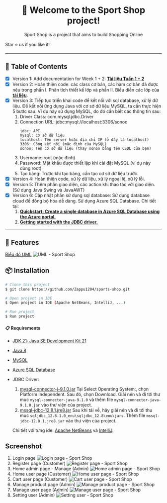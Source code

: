 <div align="center">
    <h1>🚀 Welcome to the <strong>Sport Shop</strong> project!</h1>
    <p>Sport Shop is a project that aims to build Shopping Online </p>

</div>

Star ⭐ us if you like it!

---

## 📝 Table of Contents
- [x] Version 1: Add documentation for Week 1 + 2: <a href="https://m7xr-my.sharepoint.com/:w:/g/personal/azusavps_m7xr_onmicrosoft_com/EfB0BDUt6-ZLjn-qYLw3LnwBOsgurOHI_P9bqyF4oUEXYA?e=K5SIzV"><strong>Tài liệu Tuần 1 + 2</strong></a>
- [x] Version 2: Hoàn thiện code: các class cơ bản, các hàm cơ bản đã được nêu trong phần I. Phân tích thiết kế lớp và phần II. Biểu diễn các lớp của <a href="https://ptiteduvn-my.sharepoint.com/:w:/g/personal/giapcn_b22at102_stu_ptit_edu_vn/EXvmyKgse0xBoPYUXrj0ydsBE1GBFmvPU9C3vdy4VshZiA?e=xy9sMa"><strong>tài liệu</strong></a>.
- [x] Version 3: Tiếp tục triển khai code để kết nối với sql database, xử lý dữ liệu. Để kết nối ứng dụng Java với cơ sở dữ liệu MySQL, ta cần thực hiện 5 bước sau. Ví dụ này sử dụng MySQL, do đó cần biết các thông tin sau:
    1. Driver Class: com.mysql.jdbc.Driver
    2. Connection URL: jdbc:mysql://localhost:3306/sonoo
        ```
        jdbc: API
        mysql: Cơ sở dữ liệu
        localhost: Tên server hoặc địa chỉ IP (ở đây là localhost)
        3306: Cổng kết nối (mặc định của MySQL)
        sonoo: Tên cơ sở dữ liệu (thay sonoo bằng tên CSDL của bạn)
        ```
    3. Username: root (mặc định)
    4. Password: Mật khẩu được thiết lập khi cài đặt MySQL (ví dụ này dùng root)
    5. Tạo bảng: Trước khi tạo bảng, cần tạo cơ sở dữ liệu trước.
- [x] Version 4: Hoàn thiện code, xử lý dữ liệu, xử lý ngoại lệ, xử lý lỗi.
- [x] Version 5: Thêm phần giao diện, các action khi thao tác với giao diện. (Sử dụng Java Swing và JavaAWT)
- [x] Version 6: Cập nhật phần sử dụng sql database: Sử dụng database cloud để đồng bộ hóa dễ dàng. Sử dụng Azure SQL Database.
    Chi tiết tại: 
    1. <a href="https://docs.microsoft.com/en-us/azure/azure-sql/database/single-database-create-quickstart?tabs=azure-portal"><strong>Quickstart: Create a single database in Azure SQL Database using the Azure portal.</strong></a>
    2. <a href="https://learn.microsoft.com/vi-vn/sql/connect/jdbc/getting-started-with-the-jdbc-driver?view=sql-server-ver16"><strong>Getting started with the JDBC driver.</strong></a>

---
## 🚀 Features
[Biểu đồ UML](https://ptiteduvn-my.sharepoint.com/:i:/g/personal/giapcn_b22at102_stu_ptit_edu_vn/EbJQSVokBL5LggD5FajUkr4BnV2BDRIAFaX4xB7gY6_Ddw?e=AIhuPW)
![UML - Sport Shop](images/uml.jpg)
## 📦 Installation
```bash
# Clone this project
$ git clone https://github.com/Zappu1204/sports-shop.git
```
```bash
# Open project in IDE
$ Open project in IDE (Apache NetBeans, IntelliJ, ...)
```
```bash
# Run project
$ Run project
```
#### 📋 Requirements
- [JDK 21: Java SE Development Kit 21](https://www.oracle.com/java/technologies/downloads/#java21)
- [Java 8](https://www.java.com/download/ie_manual.jsp)
- [MySQL](https://dev.mysql.com/downloads/mysql/)
- [Azure SQL Database](https://azure.microsoft.com/en-us/products/azure-sql/database)
- JDBC Driver: 
    1. [mysql-connector-j-9.1.0.jar](https://dev.mysql.com/downloads/connector/j/?os=26) Tại Select Operating System:, chọn Platform Independent. Sau đó, chọn Download. Giải nén và đi tới thư mục ```mysql-connector-java-9.1.0``` và thêm file ```mysql-connector-java-9.1.0.jar``` vào thư viện của project.
    2. [mssql-jdbc-12.8.1.jre8.jar](https://learn.microsoft.com/en-us/sql/connect/jdbc/download-microsoft-jdbc-driver-for-sql-server?view=sql-server-ver16)
    Sau khi tải về, hãy giải nén và đi tới thu mục ```sqljdbc_12.8.1.0_enu\sqljdbc_12.8\enu\jars```. Thêm file ```mssql-jdbc-12.8.1.jre8.jar``` vào thư viện của project. 
    
    Chi tiết với từng ide: [Apache NetBeans](https://netbeans.apache.org/tutorial/main/tutorials/nbm-visual_library3/) và [IntelliJ](https://www.jetbrains.com/help/idea/library.html).
## Screenshot
1. Login page
![Login page - Sport Shop](images/screenshots/Login.png)
2. Register page (Customer)
![Register page - Sport Shop](images/screenshots/Signup.png)
3. Home admin page - Manage (Admin)
![Home admin page - Sport Shop](images/screenshots/Menu_admin.png)
4. Home user page (Customer)
![Home user page - Sport Shop](images/screenshots/Home_user.png)
5. Cart user page (Customer)
![Cart user page - Sport Shop](images/screenshots/Cart_user.png)
6. Manage product page (Admin)
![Manage product page - Sport Shop](images/screenshots/Manage_product.png)
7. Manage user page (Admin)
![Manage user page - Sport Shop](images/screenshots/Manage_user.png)
8. Setting user (Admin)
![Setting user - Sport Shop](images/screenshots/Setting_user.png)